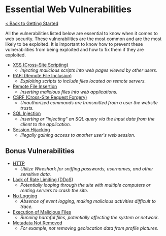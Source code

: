 # Essential Web Vulnerabilities

[< Back to Getting Started](../README.md#getting-started)

All the vulnerabilities listed below are essential to know when it comes to web security. These vulnerabilities are the most common and are the most likely to be exploited. It is important to know how to prevent these vulnerabilities from being exploited and how to fix them if they are exploited.

- [XSS (Cross-Site Scripting)](xss.md)
  - *Injecting malicious scripts into web pages viewed by other users.*
- [RAFI (Remote File Inclusion)](rafi.md)
  - *Exploiting scripts to include files located on remote servers.*
- [Remote File Insertion](remote-file-insertion.md)
  - *Inserting malicious files into web applications.*
- [CSRF (Cross-Site Request Forgery)](csrf.md)
  - *Unauthorized commands are transmitted from a user the website trusts.*
- [SQL Injection](sql-injection.md)
  - *Inserting or "injecting" an SQL query via the input data from the client to the application.*
- [Session Hijacking](session-hijacking.md)
  - *Illegally gaining access to another user's web session.*

## Bonus Vulnerabilities

- [HTTP](http.md)
  - *Utilize Wireshark for sniffing passwords, usernames, and other sensitive data.*
- [Lack of Rate Limiting (DDoS)](lack-of-rate-limiting.md)
  - *Potentially looping through the site with multiple computers or renting servers to crash the site.*
- [No Logging](no-logging.md)
  - *Absence of event logging, making malicious activities difficult to trace.*
- [Execution of Malicious Files](execution-of-malicious-files.md)
  - *Running harmful files, potentially affecting the system or network.*
- [Metadata Not Removed](metadata-not-removed.md)
  - *For example, not removing geolocation data from profile pictures.*
